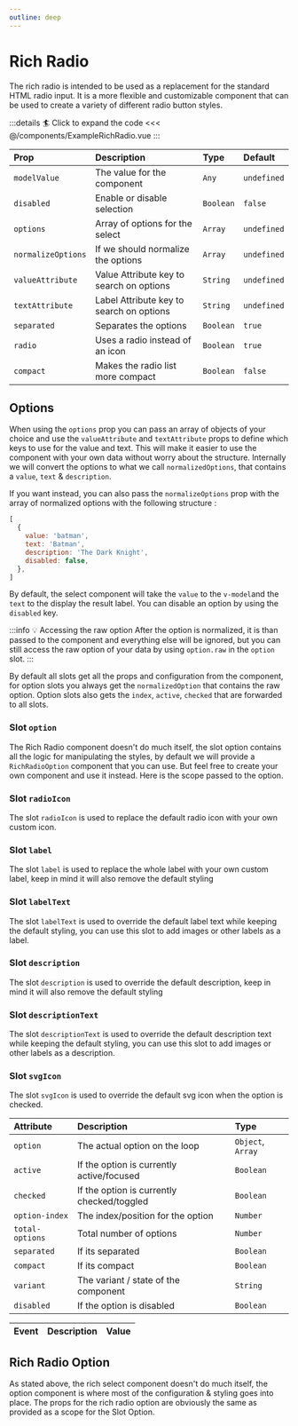 ```yaml
---
outline: deep
---
```


# Rich Radio

The rich radio is intended to be used as a replacement for the standard HTML radio input. It is a more flexible and customizable component that can be used to create a variety of different radio button styles.


<!--@include: ./parts/title-preview.md-->

<ExampleRichRadio />

:::details :surfer: Click to expand the code
<<< @/components/ExampleRichRadio.vue
:::

<!--@include: ./parts/title-props.md-->

| Prop               | Description                              | Type      | Default     |
|:-------------------|:-----------------------------------------|:----------|:------------|
| `modelValue`       | The value for the component              | `Any`     | `undefined` |
| `disabled`         | Enable or disable selection              | `Boolean` | `false`     |
| `options`          | Array of options for the select          | `Array`   | `undefined` |
| `normalizeOptions` | If we should normalize the options       | `Array`   | `undefined` |
| `valueAttribute`   | Value Attribute key to search on options | `String`  | `undefined` |
| `textAttribute`    | Label Attribute key to search on options | `String`  | `undefined` |
| `separated`        | Separates the options                    | `Boolean` | `true`      |
| `radio`            | Uses a radio instead of an icon          | `Boolean` | `true`      |
| `compact`          | Makes the radio list more compact        | `Boolean` | `false`     |


## Options

When using the `options` prop you can pass an array of objects of your choice and use the `valueAttribute` and `textAttribute` props to define which keys to use for the value and text.
This will make it easier to use the component with your own data without worry about the structure.
Internally we will convert the options to what we call `normalizedOptions`, that contains a `value`, `text` & `description`.

If you want instead, you can also pass the `normalizeOptions` prop with the array of normalized options with the following structure :

```js
[
  {
    value: 'batman',
    text: 'Batman',
    description: 'The Dark Knight',
    disabled: false,
  },
]
```

By default, the select component will take the `value` to the `v-model`and the `text` to the display the result label.
You can disable an option by using the `disabled` key.

:::info :bulb: Accessing the raw option
After the option is normalized, it is than passed to the component and everything else will be ignored, but you can still access
the raw option of your data by using `option.raw` in the `option` slot.
:::

<!--@include: ./parts/title-slots.md-->

By default all slots get all the props and configuration from the component, for option slots you always get the `normalizedOption` that contains the raw option. 
Option slots also gets the `index`, `active`, `checked` that are forwarded to all slots.

### Slot `option`

The Rich Radio component doesn't do much itself, the slot option contains all the logic for
manipulating the styles, by default we will provide a `RichRadioOption` component that you can use.
But feel free to create your own component and use it instead. Here is the scope passed to the option.

### Slot `radioIcon`

The slot `radioIcon` is used to replace the default radio icon with your own custom icon.

### Slot `label`

The slot `label` is used to replace the whole label with your own custom label, keep in mind it will also remove the default styling

### Slot `labelText`

The slot `labelText` is used to override the default label text while keeping the default styling, you can use this slot to add images or other labels as a label.

### Slot `description`

The slot `description` is used to override the default description, keep in mind it will also remove the default styling

### Slot `descriptionText`

The slot `descriptionText` is used to override the default description text while keeping the default styling, you can use this slot to add images or other labels as a description.

### Slot `svgIcon`

The slot `svgIcon` is used to override the default svg icon when the option is checked.

<!--@include: ./parts/default-slots.md-->


| Attribute       | Description                                | Type              |
|:----------------|:-------------------------------------------|:------------------|
| `option`        | The actual option on the loop              | `Object`, `Array` |
| `active`        | If the option is currently active/focused  | `Boolean`         |
| `checked`       | If the option is currently checked/toggled | `Boolean`         |
| `option-index`  | The index/position for the option          | `Number`          |
| `total-options` | Total number of options                    | `Number`          |
| `separated`     | If its separated                           | `Boolean`         |
| `compact`       | If its compact                             | `Boolean`         |
| `variant`       | The variant / state of the component       | `String`          |
| `disabled`      | If the option is disabled                  | `Boolean`         |


<!--@include: ./parts/title-events.md-->

| Event   | Description             | Value     |
|:--------|:------------------------|:----------|
<!--@include: ./parts/events-model-value.md-->


## Rich Radio Option

As stated above, the rich select component doesn't do much itself, the option component is where most of the configuration & styling goes into place.
The props for the rich radio option are obviously the same as provided as a scope for the Slot Option.



